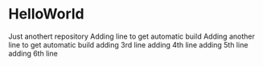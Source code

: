 # HelloWorld
Just anothert repository
Adding line to get automatic build 
Adding another line to get automatic build 
adding 3rd line
adding 4th line
adding 5th line
adding 6th line
